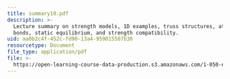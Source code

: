 ```yaml
---
title: summary10.pdf
description: >-
  Lecture summary on strength models, 1D examples, truss structures, atomic
  bonds, static equilibrium, and strength compatibility.
uid: aa0b2c4f-452c-fd90-13a4-959015507b30
resourcetype: Document
file_type: application/pdf
file: >-
  https://open-learning-course-data-production.s3.amazonaws.com/1-050-engineering-mechanics-i-fall-2007/aa0b2c4f452cfd9013a4959015507b30_summary10.pdf
---
```

